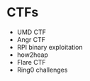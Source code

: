 # CTFs

 - UMD CTF
 - Angr CTF
 - RPI binary exploitation
 - how2heap
 - Flare CTF
 - Ring0 challenges
